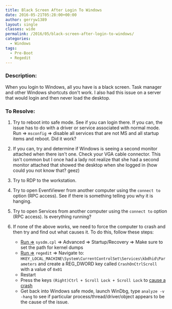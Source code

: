 ```yaml
---
title: Black Screen After Login To Windows
date: 2016-05-21T05:28:00+00:00
author: gerryw1389
layout: single
classes: wide
permalink: /2016/05/black-screen-after-login-to-windows/
categories:
  - Windows
tags:
  - Pre-Boot
  - Regedit
---
```

<!--more-->

### Description:

When you login to Windows, all you have is a black screen. Task manager and other Windows shortcuts don't work. I also had this issue on a server that would login and then never load the desktop.

### To Resolve:

1. Try to reboot into safe mode. See if you can login there. If you can, the issue has to do with a driver or service associated with normal mode. Run => `msconfig` => disable all services that are not MS and all startup items and reboot. Did it work?

2. If you can, try and determine if Windows is seeing a second monitor attached when there isn't one. Check your VGA cable connector. This isn't common but I once had a lady not realize that she had a second monitor attached that showed the desktop when she logged in (how could you not know that? geez)

3. Try to RDP to the workstation.

4. Try to open EventViewer from another computer using the `connect to` option (RPC access). See if there is something telling you why it is hanging.

5. Try to open Services from another computer using the `connect to` option (RPC access). Is everything running?

6. If none of the above works, we need to force the computer to crash and then try and find out what causes it. To do this, follow these steps:

   - [Run =>](https://automationadmin.com/2016/05/command-prompt-overview/) `sysdm.cpl` => Advanced => Startup/Recovery => Make sure to set the path for kernel dumps
   - [Run =>](https://automationadmin.com/2016/05/command-prompt-overview/) `regedit` => Navigate to: `HKEY_LOCAL_MACHINE\System\CurrentControlSet\Services\kbdhid\Parameters` and create a REG_DWORD key called `CrashOnCtrlScroll` with a value of `0x01`
   - Restart
   - Press the keys `(Right)Ctrl + Scroll Lock + Scroll Lock` to [cause a crash](https://msdn.microsoft.com/en-us/library/windows/hardware/ff545499%28v=vs.85%29.aspx?f=255&MSPPError=-2147217396) 
   - Get back into Windows safe mode, launch WinDbg, type `analyze -v -hang` to see if particular process/thread/driver/object appears to be the cause of the issue.
